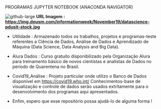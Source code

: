 PROGRAMAS JUPYTER NOTEBOOK (ANACONDA NAVIGATOR)

![github-large](https://github.com/CarlosViniMSouza/Programas-Jupyter-Notebook/blob/master/Planilhas_csv_xlsx/datascience-pdusit-stock.jpg) 
**URL Imagem : https://img.deusm.com/informationweek/November19/datascience-pdusit-stock.jpg**

- Utilidade : Armazenado todos os trabalhos, projetos e programas-teste referentes a Ciência de Dados, Análise de Dados e Aprendizado de Máquina (Data Science, Data Analysis and Big Data).

- Alura Dados : Curso gratuito disponibilizado pela Organização Alura para treinamento básico de novos cientistas e analistas de Dados no período de Quarentena no Brasil.

- Covid19_Análise : Projeto particular onde utilizo o Banco de Dados disponível em https://covid19.who.int/
  Conhecimentos-base de visualização e controle de dados serão usados extritamente para o desenvolvimento dos programas aqui apresentados. 
- Enfim, espero que esse repositório possa ajudá-lo de alguma forma !
